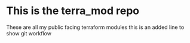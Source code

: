 # This is the terra_mod repo
These are all my public facing terraform modules
this is an added line to show git workflow